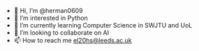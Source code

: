 - 👋 Hi, I’m @herman0609
- 👀 I’m interested in Python
- 🌱 I’m currently learning Computer Science in SWJTU and UoL
- 💞️ I’m looking to collaborate on AI
- 📫 How to reach me el20hs@leeds.ac.uk

<!---
herman0609/herman0609 is a ✨ special ✨ repository because its `README.md` (this file) appears on your GitHub profile.
You can click the Preview link to take a look at your changes.
--->
